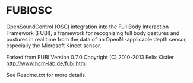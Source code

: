 FUBIOSC
=======

OpenSoundControl (OSC) integration into the Full Body Interaction Framework (FUBI), a framework for recognizing full body gestures and postures in real time from the data of an OpenNI-applicable depth sensor, especially the Microsoft Kinect sensor.

Forked from FUBI Version 0.7.0 
Copyright (C) 2010-2013 Felix Kistler
http://www.hcm-lab.de/fubi.html

See Readme.txt for more details.